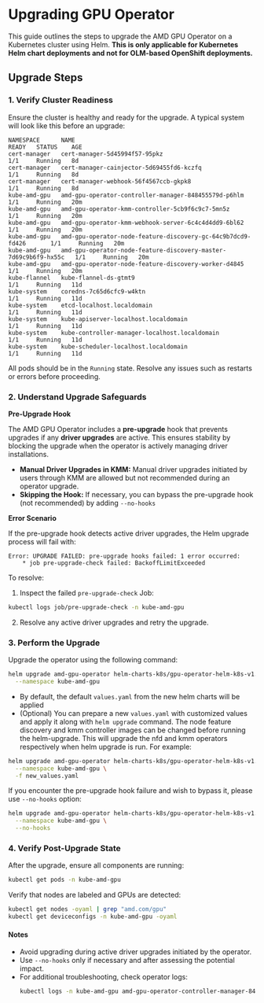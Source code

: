 # Upgrading GPU Operator

This guide outlines the steps to upgrade the AMD GPU Operator on a Kubernetes cluster using Helm. **This is only applicable for Kubernetes Helm chart deployments and not for OLM-based OpenShift deployments.**

## Upgrade Steps

### 1. Verify Cluster Readiness

Ensure the cluster is healthy and ready for the upgrade. A typical system will look like this before an upgrade:

```
NAMESPACE      NAME                                                              READY   STATUS    AGE
cert-manager   cert-manager-5d45994f57-95pkz                                     1/1     Running   8d
cert-manager   cert-manager-cainjector-5d69455fd6-kczfq                          1/1     Running   8d
cert-manager   cert-manager-webhook-56f4567ccb-gkpk8                             1/1     Running   8d
kube-amd-gpu   amd-gpu-operator-controller-manager-848455579d-p6hlm              1/1     Running   20m
kube-amd-gpu   amd-gpu-operator-kmm-controller-5cb9f6c9c7-5mn5z                  1/1     Running   20m
kube-amd-gpu   amd-gpu-operator-kmm-webhook-server-6c4c4d4dd9-6bl62              1/1     Running   20m
kube-amd-gpu   amd-gpu-operator-node-feature-discovery-gc-64c9b7dcd9-fd426       1/1     Running   20m
kube-amd-gpu   amd-gpu-operator-node-feature-discovery-master-7d69c9b6f9-hx55c   1/1     Running   20m
kube-amd-gpu   amd-gpu-operator-node-feature-discovery-worker-d4845              1/1     Running   20m
kube-flannel   kube-flannel-ds-gtmt9                                             1/1     Running   11d
kube-system    coredns-7c65d6cfc9-w4ktn                                          1/1     Running   11d
kube-system    etcd-localhost.localdomain                                        1/1     Running   11d
kube-system    kube-apiserver-localhost.localdomain                              1/1     Running   11d
kube-system    kube-controller-manager-localhost.localdomain                     1/1     Running   11d
kube-system    kube-scheduler-localhost.localdomain                              1/1     Running   11d
```

All pods should be in the `Running` state. Resolve any issues such as restarts or errors before proceeding.

### 2. Understand Upgrade Safeguards

**Pre-Upgrade Hook**

The AMD GPU Operator includes a **pre-upgrade** hook that prevents upgrades if any **driver upgrades** are active. This ensures stability by blocking the upgrade when the operator is actively managing driver installations.

- **Manual Driver Upgrades in KMM:** Manual driver upgrades initiated by users through KMM are allowed but not recommended during an operator upgrade.
- **Skipping the Hook:** If necessary, you can bypass the pre-upgrade hook (not recommended) by adding ```--no-hooks```

**Error Scenario**

If the pre-upgrade hook detects active driver upgrades, the Helm upgrade process will fail with:
```
Error: UPGRADE FAILED: pre-upgrade hooks failed: 1 error occurred:
    * job pre-upgrade-check failed: BackoffLimitExceeded
```

To resolve:
1. Inspect the failed `pre-upgrade-check` Job:
```bash
kubectl logs job/pre-upgrade-check -n kube-amd-gpu
```
2. Resolve any active driver upgrades and retry the upgrade.

### 3. Perform the Upgrade

Upgrade the operator using the following command:

```bash
helm upgrade amd-gpu-operator helm-charts-k8s/gpu-operator-helm-k8s-v1.0.0.tgz \
  --namespace kube-amd-gpu
```

* By default, the default ```values.yaml``` from the new helm charts will be applied
* (Optional) You can prepare a new ```values.yaml``` with customized values and apply it along with ```helm upgrade``` command. The node feature discovery and kmm controller images can be changed before running the helm-upgrade. This will upgrade the nfd and kmm operators respectively when helm upgrade is run. For example: 

```bash
helm upgrade amd-gpu-operator helm-charts-k8s/gpu-operator-helm-k8s-v1.0.0.tgz \
  --namespace kube-amd-gpu \
  -f new_values.yaml
```

If you encounter the pre-upgrade hook failure and wish to bypass it, please use ```--no-hooks``` option:

```bash
helm upgrade amd-gpu-operator helm-charts-k8s/gpu-operator-helm-k8s-v1.0.0.tgz \
  --namespace kube-amd-gpu \
  --no-hooks
```

### 4. Verify Post-Upgrade State

After the upgrade, ensure all components are running:

```bash
kubectl get pods -n kube-amd-gpu
```

Verify that nodes are labeled and GPUs are detected:

```bash
kubectl get nodes -oyaml | grep "amd.com/gpu"
kubectl get deviceconfigs -n kube-amd-gpu -oyaml
```

#### **Notes**

- Avoid upgrading during active driver upgrades initiated by the operator.
- Use `--no-hooks` only if necessary and after assessing the potential impact.
- For additional troubleshooting, check operator logs:
  ```bash
  kubectl logs -n kube-amd-gpu amd-gpu-operator-controller-manager-848455579d-p6hlm
  ```